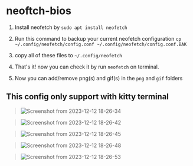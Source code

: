 # neoftch-bios

1. Install neofetch by ``` sudo apt install neofetch ```

1. Run this command to backup your current neofetch configuration ``` cp ~/.config/neofetch/config.conf ~/.config/neofetch/config.conf.BAK ```

1. copy all of these files to ```~/.config/neofetch```

1. That's it! now you can check it by run ```neofetch``` on terminal.

1. Now you can add/remove png(s) and gif(s) in the `png` and `gif` folders 

## This config only support with kitty terminal 

> ![Screenshot from 2023-12-12 18-26-34](https://github.com/thusvill/neoftch-bios/assets/87165098/8b95ba9f-6c40-4d10-9071-64deea86df92)

> ![Screenshot from 2023-12-12 18-26-42](https://github.com/thusvill/neoftch-bios/assets/87165098/4c448d01-b42d-4081-95f0-97b4b73a9d25)

> ![Screenshot from 2023-12-12 18-26-45](https://github.com/thusvill/neoftch-bios/assets/87165098/0386a71e-38b3-4b49-a0e1-287d37ca97b1)

> ![Screenshot from 2023-12-12 18-26-48](https://github.com/thusvill/neoftch-bios/assets/87165098/117a908d-f655-43d3-9d7f-d9749366d321)

> ![Screenshot from 2023-12-12 18-26-53](https://github.com/thusvill/neoftch-bios/assets/87165098/2b057988-cdc4-4d31-afd0-669864eb0a1f)
